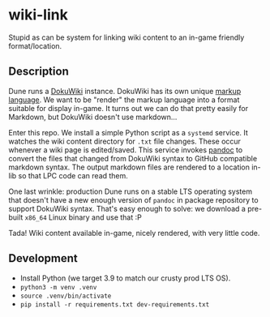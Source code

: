 # wiki-link

Stupid as can be system for linking wiki content to an in-game friendly
format/location.

## Description

Dune runs a [DokuWiki] instance. DokuWiki has its own unique [markup language].
We want to be "render" the markup language into a format suitable for display
in-game. It turns out we can do that pretty easily for Markdown, but DokuWiki
doesn't use markdown...

Enter this repo. We install a simple Python script as a `systemd` service. It
watches the wiki content directory for `.txt` file changes. These occur whenever
a wiki page is edited/saved. This service invokes [pandoc] to convert the files
that changed from DokuWiki syntax to GitHub compatible markdown syntax. The
output markdown files are rendered to a location in-lib so that LPC code can
read them.

One last wrinkle: production Dune runs on a stable LTS operating system that
doesn't have a new enough version of `pandoc` in package repository to support
DokuWiki syntax. That's easy enough to solve: we download a pre-built `x86_64`
Linux binary and use that :P

Tada! Wiki content available in-game, nicely rendered, with very little code.

[DokuWiki]: https://www.dokuwiki.org/
[markup language]: https://www.dokuwiki.org/wiki:syntax
[pandoc]: https://pandoc.org/

## Development

* Install Python (we target 3.9 to match our crusty prod LTS OS).
* `python3 -m venv .venv`
* `source .venv/bin/activate`
* `pip install -r requirements.txt dev-requirements.txt`
